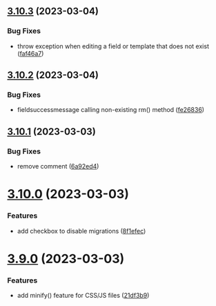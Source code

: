 ## [3.10.3](https://github.com/baumrock/RockMigrations/compare/v3.10.2...v3.10.3) (2023-03-04)


### Bug Fixes

* throw exception when editing a field or template that does not exist ([faf46a7](https://github.com/baumrock/RockMigrations/commit/faf46a7ca10162dd63237e8ce98439cd3ed033c0))



## [3.10.2](https://github.com/baumrock/RockMigrations/compare/v3.10.1...v3.10.2) (2023-03-04)


### Bug Fixes

* fieldsuccessmessage calling non-existing rm() method ([fe26836](https://github.com/baumrock/RockMigrations/commit/fe26836bb8adf18de32a779b7b29b5d72497f59c))



## [3.10.1](https://github.com/baumrock/RockMigrations/compare/v3.10.0...v3.10.1) (2023-03-03)


### Bug Fixes

* remove comment ([6a92ed4](https://github.com/baumrock/RockMigrations/commit/6a92ed4db6031f67fd971edc99fb4d52dee1c504))



# [3.10.0](https://github.com/baumrock/RockMigrations/compare/v3.9.0...v3.10.0) (2023-03-03)


### Features

* add checkbox to disable migrations ([8f1efec](https://github.com/baumrock/RockMigrations/commit/8f1efec9fa6e3e82f6ad86a17aec73009738891c))



# [3.9.0](https://github.com/baumrock/RockMigrations/compare/v3.8.0...v3.9.0) (2023-03-03)


### Features

* add minify() feature for CSS/JS files ([21df3b9](https://github.com/baumrock/RockMigrations/commit/21df3b9de8b52af39f750248c6ff6e0c50d15bc2))



